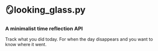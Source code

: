 # 🪞looking_glass.py

### A minimalist time reflection API
Track what you did today. For when the day disappears and you want to know where it went.